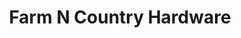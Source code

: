 ---
title: "Farm N Country Hardware"
url: /williamstown/farm-n-country-hardware/
shop: Eisenwaren
---